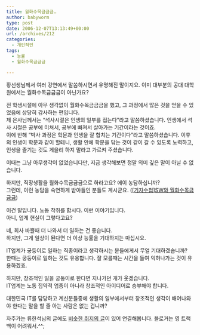 ```yaml
---
title: 월화수목금금금…
author: babyworm
type: post
date: 2006-12-07T13:13:49+00:00
url: /archives/212
categories:
  - 개인적인
tags:
  - 능률
  - 월화수목금금금

---
```

황선생님께서 여러 강연에서 말씀하시면서 유명해진 말이지요. 이미 대부분의 공대 대학원에서는 월화수목금금금이 아닌가요?

  


전 학생시절에 아무 생각없이 월화수목금금금을 했고, 그 과정에서 많은 것을 얻을 수 있었음에 상당히 감사하는 편입니다.  
제 은사님께서는 &#8220;석사시절은 인생의 일부를 접는다&#8221;라고 말씀하셨습니다. 인생에서 석사 시절은 공부에 미쳐서, 공부에 빠져서 살아가는 기간이라는 것이죠.  
이에 반해 &#8220;박사 과정은 학문과 인생을 잘 합치는 기간이다&#8221;라고 말씀하셨습니다. 이후의 인생이 학문과 같이 할테니, 생활 안에 학문을 닦는 것이 같이 갈 수 있도록 노력하고, 인생을 즐기는 것도 게을리 하지 말라고 가르켜 주셨습니다. 

  


이때는 그냥 아무생각이 없었습니다만, 지금 생각해보면 정말 의미 깊은 말이 아닐 수 없습니다. 

  


하지만, 직장생활을 월화수목금금금으로 하라고요? 에이 농담하십니까?  
그런데, 이런 농담을 숙연하게 받아들인 분들도 계시군요. ([[기자수첩]SW와 월화수목금금금][1])

  


이건 말입니다. 노동 착취를 합시다. 이런 이야기입니다.  
아니, 업계 현실이 그렇다고요?

  


네, 회사 바쁠때 더 나와서 더 일하는 건 좋습니다.  
하지만, 그게 일상이 된다면 더 이상 능률을 기대하지는 마십시요. 

  


IT업계가 궁둥이로 일하는 직종이라고 생각하시는 분들에게서 무얼 기대하겠습니까?  
한때는 궁둥이로 일하는 것도 유용합니다. 잘 모를때는 시간을 들여 익혀나가는 것이 유용하겠죠.

  


하지만, 창조적인 일을 궁둥이로 한다면 지나가던 개가 웃겠습니다.  
IT업계는 노동 집약적 업종이 아니라 창조적인 아이디어로 승부해야 합니다. 

  


대한민국 IT를 담당하고 계신분들중에 생활의 일부에서부터 창조적인 생각이 배어나와야 한다는 말을 할 줄 아는 사람은 없는 겁니까?

자주가는 류한석님의 글에도 <A href="http://bobbyryu.blogspot.com/2006/12/blog-post\_3116.html" target=\_blank>비슷한 취지의 글</A>이 있어 연결해봅니다. 블로거는 영 트랙백이 어려워서.^^;

 [1]: http://www.etnews.co.kr/news/detail.html?id=200612040229